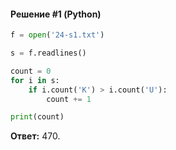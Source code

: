 #### Решение #1 (Python)
```python
f = open('24-s1.txt')

s = f.readlines()

count = 0
for i in s:
    if i.count('K') > i.count('U'):
        count += 1

print(count)
```
**Ответ:** 470.
